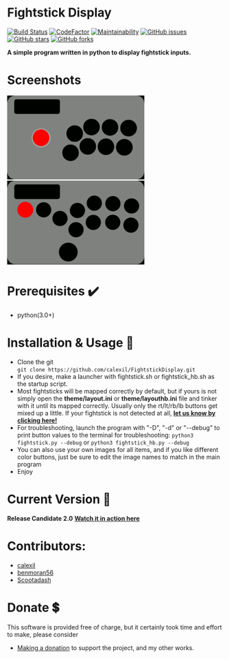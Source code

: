# Fightstick Display  
[![Build Status](https://github.com/calexil/FightstickDisplay/actions/workflows/python-app.yml/badge.svg)](https://github.com/calexil/FightstickDisplay/actions/workflows/python-app.yml)  [![CodeFactor](https://www.codefactor.io/repository/github/calexil/fightstickdisplay/badge)](https://www.codefactor.io/repository/github/calexil/fightstickdisplay)  [![Maintainability](https://api.codeclimate.com/v1/badges/237a2b5bbbfd21b0c613/maintainability)](https://codeclimate.com/github/calexil/FightstickDisplay/maintainability)  [![GitHub issues](https://img.shields.io/github/issues/calexil/FightstickDisplay.svg)](https://github.com/calexil/FightstickDisplay/issues)  [![GitHub stars](https://img.shields.io/github/stars/calexil/FightstickDisplay.svg)](https://github.com/calexil/FightstickDisplay/stargazers)  [![GitHub forks](https://img.shields.io/github/forks/calexil/FightstickDisplay.svg)](https://github.com/calexil/FightstickDisplay/network) 

**A simple program written in python to display fightstick inputs.** 
# Screenshots
<img src="/theme/fightstick.gif" width="320" height="195"><img src="/theme/fightstickHB.gif" width="320" height="195">


# Prerequisites :heavy_check_mark:
* python(3.0+)

# Installation & Usage 💾
* Clone the git  
`git clone https://github.com/calexil/FightstickDisplay.git`
* If you desire, make a launcher with fightstick.sh or fightstick_hb.sh as the startup script.
* Most fightsticks will be mapped correctly by default, but if yours is not
simply open the **theme/layout.ini** or **theme/layouthb.ini** file and tinker with it until its mapped correctly.
Usually only the rt/lt/rb/lb buttons get mixed up a little. If your fightstick is not detected
at all, **[let us know by clicking here!](https://github.com/calexil/FightstickDisplay/issues/new?title=My%20Gamepad%20was%20not%20detected!&body=My%20Gamepad%20Make:%0A%0AMy%20Gamepad%20Model:%0A)**
* For troubleshooting, launch the program with "-D", "-d" or "--debug" to print button values to the terminal for troubleshooting: `python3 fightstick.py --debug` or `python3 fightstick_hb.py --debug`
* You can also use your own images for all items, and if you like different color buttons, just be sure to edit the image names to match in the main program
* Enjoy

# Current Version 📰
**Release Candidate 2.0** **[Watch it in action here](https://twitch.tv/calexil)**
# Contributors:
* [calexil](https://github.com/calexil)
* [benmoran56](https://github.com/benmoran56)
* [Scootadash](https://www.reddit.com/user/wonderful72pike) 

# Donate :heavy_dollar_sign:
This software is provided free of charge, but it certainly took time and effort to make, please consider
* [Making a donation](https://calexil.com/#donate) to support the project, and my other works.
